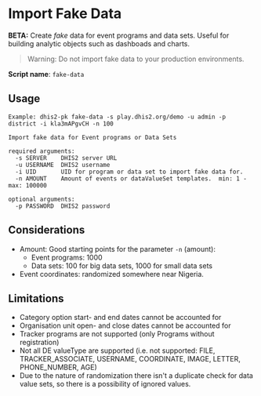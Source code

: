 # Import Fake Data

**BETA:** Create *fake* data for event programs and data sets. 
Useful for building analytic objects such as dashboads and charts.

> Warning:
> Do not import fake data to your production environments. 


**Script name**: `fake-data`

## Usage

```
Example: dhis2-pk fake-data -s play.dhis2.org/demo -u admin -p district -i kla3mAPgvCH -n 100

Import fake data for Event programs or Data Sets

required arguments:
  -s SERVER    DHIS2 server URL
  -u USERNAME  DHIS2 username
  -i UID       UID for program or data set to import fake data for.
  -n AMOUNT    Amount of events or dataValueSet templates.  min: 1 - max: 100000

optional arguments:
  -p PASSWORD  DHIS2 password
```

## Considerations

* Amount: Good starting points for the parameter ``-n`` (amount):
  * Event programs: 1000
  * Data sets: 100 for big data sets, 1000 for small data sets
* Event coordinates: randomized somewhere near Nigeria.

## Limitations

* Category option start- and end dates cannot be accounted for
* Organisation unit open- and close dates cannot be accounted for  
* Tracker programs are not supported (only Programs without registration)
* Not all DE valueType are supported (i.e. not supported: FILE, TRACKER_ASSOCIATE, USERNAME, COORDINATE, 
  IMAGE, LETTER, PHONE_NUMBER, AGE)  
* Due to the nature of randomization there isn't a duplicate check for data value sets, so there is a 
possibility of ignored values.
